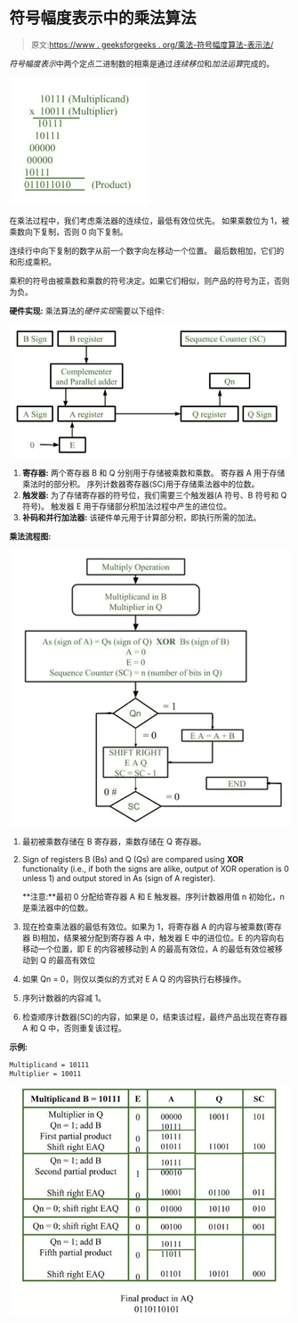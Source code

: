 # 符号幅度表示中的乘法算法

> 原文:[https://www . geeksforgeeks . org/乘法-符号幅度算法-表示法/](https://www.geeksforgeeks.org/multiplication-algorithm-in-signed-magnitude-representation/)

*符号幅度表示*中两个定点二进制数的相乘是通过*连续移位*和*加法运算*完成的。

![](img/acef489103070a4072577d8f62d01f27.png)

在乘法过程中，我们考虑乘法器的连续位，最低有效位优先。
如果乘数位为 1，被乘数向下复制，否则 0 向下复制。

连续行中向下复制的数字从前一个数字向左移动一个位置。
最后数相加，它们的和形成乘积。

乘积的符号由被乘数和乘数的符号决定。如果它们相似，则产品的符号为正，否则为负。

**硬件实现:**
乘法算法的*硬件实现*需要以下组件:

![](img/be1cedcef28fd23fc750d943b35cb4d8.png)

1.  **寄存器:**
    两个寄存器 B 和 Q 分别用于存储被乘数和乘数。
    寄存器 A 用于存储乘法时的部分积。
    序列计数器寄存器(SC)用于存储乘法器中的位数。
2.  **触发器:**
    为了存储寄存器的符号位，我们需要三个触发器(A 符号、B 符号和 Q 符号)。
    触发器 E 用于存储部分积加法过程中产生的进位位。
3.  **补码和并行加法器:**
    该硬件单元用于计算部分积，即执行所需的加法。

**乘法流程图:**

![](img/45f12fe4cc885d2ba79dc37d82a0aeee.png)

1.  最初被乘数存储在 B 寄存器，乘数存储在 Q 寄存器。
2.  Sign of registers B (Bs) and Q (Qs) are compared using **XOR** functionality (i.e., if both the signs are alike, output of XOR operation is 0 unless 1) and output stored in As (sign of A register).

    **注意:**最初 0 分配给寄存器 A 和 E 触发器。序列计数器用值 n 初始化，n 是乘法器中的位数。

3.  现在检查乘法器的最低有效位。如果为 1，将寄存器 A 的内容与被乘数(寄存器 B)相加，结果被分配到寄存器 A 中，触发器 E 中的进位位。E 的内容向右移动一个位置，即 E 的内容被移动到 A 的最高有效位，A 的最低有效位被移动到 Q 的最高有效位
4.  如果 Qn = 0，则仅以类似的方式对 E A Q 的内容执行右移操作。
5.  序列计数器的内容减 1。
6.  检查顺序计数器(SC)的内容，如果是 0，结束该过程，最终产品出现在寄存器 A 和 Q 中，否则重复该过程。

**示例:**

```
Multiplicand = 10111
Multiplier = 10011 
```

![](img/e8a3b517e4d3bd3edf099000896a7909.png)